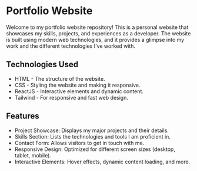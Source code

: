 # Portfolio Website

Welcome to my portfolio website repository! This is a personal website that showcases my skills, projects, and experiences as a developer. The website is built using modern web technologies, and it provides a glimpse into my work and the different technologies I've worked with.

## Technologies Used

- HTML - The structure of the website.
- CSS - Styling the website and making it responsive.
- ReactJS - Interactive elements and dynamic content.
- Tailwind - For responsive and fast web design.

## Features

- Project Showcase: Displays my major projects and their details.
- Skills Section: Lists the technologies and tools I am proficient in.
- Contact Form: Allows visitors to get in touch with me.
- Responsive Design: Optimized for different screen sizes (desktop, tablet, mobile).
- Interactive Elements: Hover effects, dynamic content loading, and more.